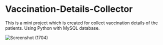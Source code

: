 # Vaccination-Details-Collector
This is a mini project which is created for collect vaccination details of the patients.  Using Python with MySQL database.

![Screenshot (1704)](https://user-images.githubusercontent.com/86143734/162363904-94906b76-cc93-406a-a1e1-d37649377d81.png)
